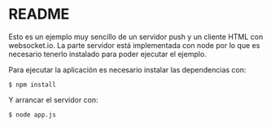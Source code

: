 README
======
Esto es un ejemplo muy sencillo de un servidor push y un cliente HTML con websocket.io. La parte servidor está implementada con node por lo que es necesario tenerlo instalado para poder ejecutar el ejemplo.

Para ejecutar la aplicación es necesario instalar las dependencias con:

    $ npm install

Y arrancar el servidor con:

    $ node app.js
  
